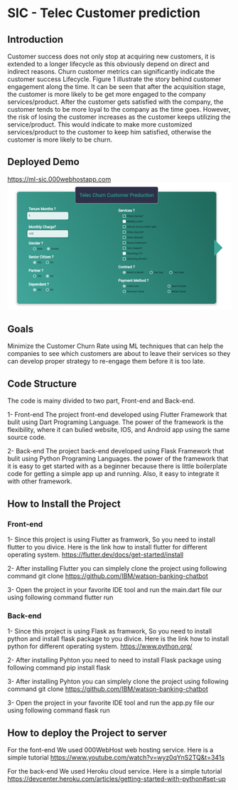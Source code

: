 # SIC - Telec Customer prediction

## Introduction

Customer success does not only stop at acquiring new customers, it is extended to a longer lifecycle as this obviously depend on direct and indirect reasons. Churn customer metrics can significantly indicate the customer success Lifecycle. Figure 1 illustrate the story behind customer engagement along the time. It can be seen that after the acquisition stage, the customer is more likely to be get more engaged to the company services/product. After the customer gets satisfied with the company, the customer tends to be more loyal to the company as the time goes. However, the risk of losing the customer increases as the customer keeps utilizing the service/product. This would indicate to make more customized services/product to the customer to keep him satisfied, otherwise the customer is more likely to be churn. 

## Deployed Demo
  https://ml-sic.000webhostapp.com
![plot](UI.png)


## Goals

Minimize the Customer Churn Rate using ML techniques that can help the companies to see which customers are about to leave their services so they can develop proper strategy to re-engage them before it is too late.


## Code Structure

The code is mainy divided to two part, Front-end and Back-end.

1- Front-end 
  The project front-end developed using Flutter Framework that bulit using Dart Programing Language. The power of the framework is the flexibility, where it can bulied website, IOS, and Android app using the same source code. 

2- Back-end 
  The project back-end developed using Flask Framework that bulit using Python Programing Languages. the power of the framework that it is easy to get started with as a beginner because there is little boilerplate code for getting a simple app up and running. Also, it easy to integrate it with other framework.



## How to Install the Project

### Front-end
1- 
  Since this project is using Flutter as framwork, So you need to install flutter to you divice.
  Here is the link how to install flutter for different operating system.
  https://flutter.dev/docs/get-started/install

2- 
  After installing Flutter you can simplely clone the project using following command
  git clone https://github.com/IBM/watson-banking-chatbot 

3- 
  Open the project in your favorite IDE tool and run the main.dart file our using following command
  flutter run

### Back-end
1- 
  Since this project is using Flask as framwork, So you need to install python and install flask package to you divice.
  Here is the link how to install python for different operating system.
  https://www.python.org/

2- 
  After installing Pyhton you need to need to install Flask package using following command
  pip install flask

3- 
  After installing Pyhton you can simplely clone the project using following command
  git clone https://github.com/IBM/watson-banking-chatbot 

3- 
  Open the project in your favorite IDE tool and run the app.py file our using following command
  flask run


## How to deploy the Project to server

  For the font-end We used 000WebHost web hosting service. Here is a simple tutorial
  https://www.youtube.com/watch?v=wyz0qYnS2TQ&t=341s


  For the back-end We used Heroku cloud service. Here is a simple tutorial
  https://devcenter.heroku.com/articles/getting-started-with-python#set-up
